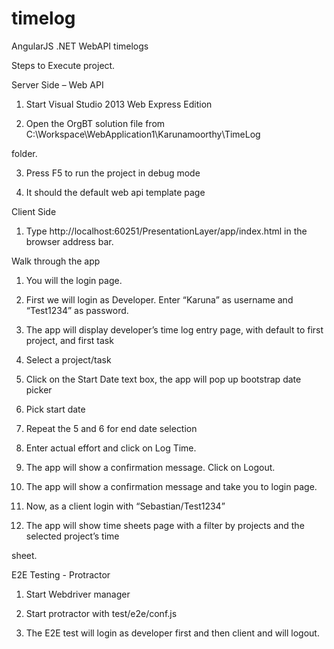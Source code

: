 timelog
=======

AngularJS .NET WebAPI timelogs

Steps to Execute project.

Server Side – Web API

1. Start Visual Studio 2013 Web Express Edition

2. Open the OrgBT solution file from C:\Workspace\WebApplication1\Karunamoorthy\TimeLog 

folder.

3. Press F5 to run the project in debug mode

4. It should the default web api template page

Client Side

1. Type http://localhost:60251/PresentationLayer/app/index.html in the browser address bar.

Walk through the app

1. You will the login page.

2. First we will login as Developer. Enter “Karuna” as username and “Test1234” as password.

3. The app will display developer’s time log entry page, with default to first project, and first task

4. Select a project/task 

5. Click on the Start Date text box, the app will pop up bootstrap date picker

6. Pick start date

7. Repeat the 5 and 6 for end date selection

8. Enter actual effort and click on Log Time.

9. The app will show a confirmation message. Click on Logout.

10. The app will show a confirmation message and take you to login page.

11. Now, as a client login with “Sebastian/Test1234”

12. The app will show time sheets page with a filter by projects and the selected project’s time 

sheet.

E2E Testing - Protractor

1. Start Webdriver manager

2. Start protractor with test/e2e/conf.js

3. The E2E test will login as developer first and then client and will logout.
